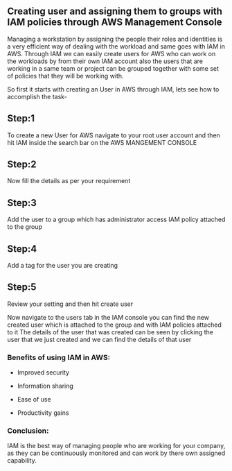 ## Creating user and assigning them to groups with IAM policies through AWS Management Console

Managing a workstation by assigning the people their roles and identities is a very efficient way of dealing with the workload and same goes with IAM in AWS.
Through IAM we can easily create users for AWS who can work on the workloads by from their own IAM account also the users that are working in a same team or project can be grouped together with some set of policies that they will be working with.

So first it starts with creating an User in AWS through IAM, lets see how to accomplish the task-

## Step:1
To create a new User for AWS navigate to your root user account and then hit IAM inside the search bar on the AWS MANGEMENT CONSOLE
## Step:2
Now fill the details as per your requirement
## Step:3
Add the user to a group which has administrator access IAM policy attached to the group
## Step:4
Add a tag for the user you are creating
## Step:5
Review your setting and then hit create user

Now navigate to the users tab in the IAM console you can find the new created user which is attached to the group and with IAM policies attached to it
The details of the user that was created can be seen by clicking the user that we just created and we can find the details of that user

### Benefits of using IAM in AWS:
*   Improved security

*   Information sharing

*   Ease of use

*   Productivity gains

### Conclusion: 
IAM is the best way of managing people who are working for your company, as they can be continuously monitored and can work by there own assigned capability.